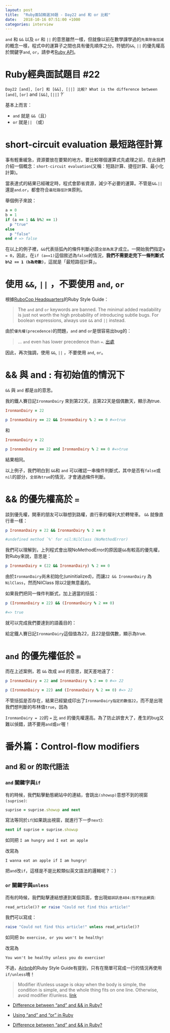 ```yaml
---
layout: post
title:  "Ruby面試精選30題 - Day22 and 和 or 比較"
date:   2018-10-16 07:51:00 +1000
categories: interview
---
```


`and` 和 `&&` 以及 `or` 和 `||` 的意思雖然一樣，但就像以前在數學課學過的`先乘除後加減`的概念一樣，程式中的運算子之間也具有優先順序之分。符號的`&&`, `||` 的優先權高於關鍵字`and`, `or`，請參考[Ruby API](https://ruby-doc.com/core/doc/keywords_rdoc.html)。

<!-- more -->

# Ruby經典面試題目 #22

`Day22 [and], [or] 和 [&&], [||] 比較? What is the difference between [and]`, `[or]` and `[&&]`, `[||]` ?`

<!-- more -->

基本上而言：

* `and` 就是 `&&`（且）
* `or` 就是`||` （或）

# short-circuit evaluation 最短路徑計算

事有輕重緩急，資源要放在要緊的地方。要比較哪個運算式先處理之前，在此我們介紹一個概念：`short-circuit evaluation`(又稱：短路計算、捷徑計算、最小化計算)。

當表達式的結果已經確定時，程式會節省資源，減少不必要的運算。不管是`&&`.`||`還是`and`.`or`，都會符合`最短路徑計算`原則。

舉個例子來說：

```ruby
a = 0
b = 1
if (a == 1 && b%2 == 1)
  p "true"  
else
  p "false"
end # => false
```

在以上的例子裡，`&&`代表括弧內的條件判斷必須`全部為真`才成立。一開始我們指定`a = 0`，因此，在`if (a==1)`這個敘述為`false`的情況，**我們不需要走完下一條判斷式`b%2 == 1 (b為奇數)`**，這就是「最短路徑計算」。

# 使用 `&&`, `||` ，不要使用 `and`, `or`

根據[RuboCop Headquarters](https://github.com/rubocop-hq/ruby-style-guide)的Ruby Style Guide：
> The `and` and `or` keywords are banned. The minimal added readability is just not worth the high probability of introducing subtle bugs. For boolean expressions, always use `&&` and `||` instead.

由於`優先權(precedence)`的問題，`and` and `or`是很容易出bug的：

>... `and` even has lower precedence than `=`. [出處](https://stackoverflow.com/questions/1426826/difference-between-and-and-in-ruby)

因此，再次強調，使用 `&&`, `||` ，不要使用 `and`, `or`。

# && 與 and : 有初始值的情況下

`&&` 與 `and` 都是`且`的意思。

我的鐵人賽日記`IronmanDairy` 來到第22天，且第22天是個偶數天，顯示為true.

```ruby
IronmanDairy = 22

p IronmanDairy == 22 && IronmanDairy % 2 == 0 #=>true
```

和

```ruby
IronmanDairy = 22

p IronmanDairy == 22 and IronmanDairy % 2 == 0 #=>true
```

結果相同。

以上例子，我們明白到 `&&`和 `and` 可以確認一串條件判斷式，其中是否有`false`或`nil`的部分，`全部為true`的情況，才會通過條件判斷。


# && 的優先權高於 `=`

談到優先權，開車的朋友可以聯想到路權，直行車的權利大於轉彎車。 `&&` 就像直行車一樣：

```ruby
p IronmanDairy = 22 && IronmanDairy % 2 == 0

#undefined method `%' for nil:NilClass (NoMethodError)
```

我們可以理解到，上列程式會出現NoMethodError的原因是`&&`有較高的優先權，對Ruby來說，意思是：

```ruby
p IronmanDairy = (22 && IronmanDairy) % 2 == 0
```

由於`IronmanDairy`尚未初始化(uninitialized)，而讓`22 && IronmanDairy` 為`NilClass`，然而NilClass 除以2是無意義的。

如果我們把同一條件判斷式，加上適當的括弧：

```ruby
p (IronmanDairy = 22) && (IronmanDairy % 2 == 0)

#=> true
```

就可以完成我們要達到的語義目的：

給定鐵人賽日記`IronmanDairy`這個值為22，且22是個偶數，顯示為true.

# `and` 的優先權低於 `=`

而在上述案例，若 `&&` 改成 `and` 的意思，就天差地遠了：

```ruby
p IronmanDairy = 22 and IronmanDairy % 2 == 0 #=> 22

p (IronmanDairy = 22) and (IronmanDairy % 2 == 0) #=> 22
```

不管括弧是否存在，結果已經變成印出了`IronmanDairy指定的數值22`，而不是出現我們想判斷的布林值`true`，因為

`IronmanDairy = 22`的 `=` 比 `and` 的優先權還高。為了防止誤會大了，產生的bug又難以偵錯，請不要用`and`或`or`喔！

# 番外篇：Control-flow modifiers

## and 和 or 的取代語法

### `and` 關鍵字與`if`

有的時候，我們點擊動態網站中的連結，會跳出`(showup)`意想不到的視窗`(suprise)`:

```ruby
suprise = suprise.showup and next
```

寫法等同於`if`(如果跳出視窗，就進行下一步`next`):

```ruby
next if suprise = suprise.showup
```

如同把 `I am hungry and I eat an apple`

改寫為

`I wanna eat an apple if I am hungry!`

把`and`改`if`，這樣是不是比較類似英文語法的邏輯呢？：）

### `or` 關鍵字與`unless`

而有的時候，我們點擊連結想連到某個頁面，會出現`錯誤訊息404:找不到此網頁`:

```ruby
read_article()? or raise "Could not find this article!"
```

我們可以寫成：

```ruby
raise "Could not find this article!" unless read_article()?
```

如同把 `Do exercise, or you won't be healthy!`

改寫為

`You won't be healthy unless you do exercise!`

不過，[Airbnb](https://github.com/airbnb/ruby)的Ruby Style Guide有提到，只有在簡單可寫成一行的情況再使用`if/unless`唷！

> Modifier if/unless usage is okay when the body is simple, the condition is simple, and the whole thing fits on one line. Otherwise, avoid modifier if/unless. [link](https://github.com/airbnb/ruby)

* [Difference between “and” and && in Ruby?](https://stackoverflow.com/questions/1426826/difference-between-and-and-in-ruby)

* [Using “and” and “or” in Ruby](http://www.virtuouscode.com/2010/08/02/using-and-and-or-in-ruby/)

* [Difference between “and” and && in Ruby?](https://stackoverflow.com/questions/1426826/difference-between-and-and-in-ruby)
